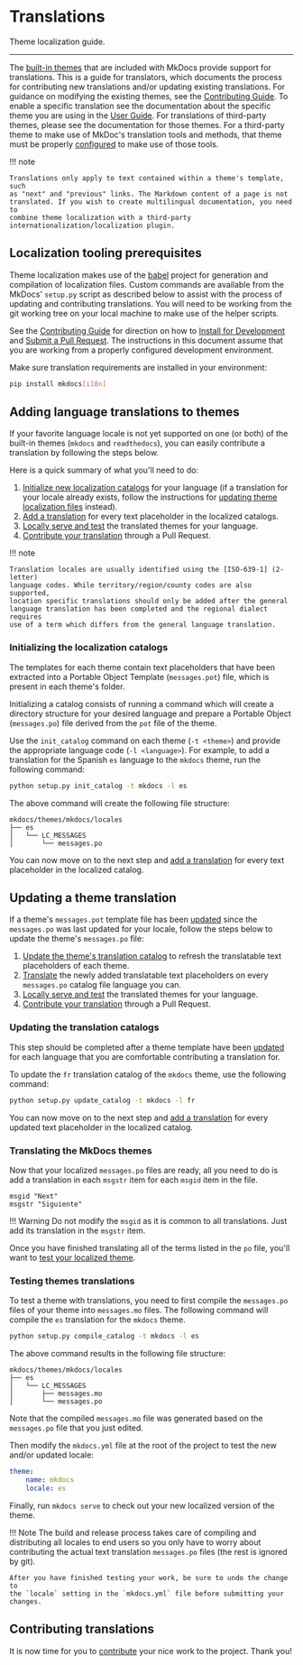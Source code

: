 # Translations

Theme localization guide.

---

The [built-in themes] that are included with MkDocs provide support for
translations. This is a guide for translators, which documents the process for
contributing new translations and/or updating existing translations. For
guidance on modifying the existing themes, see the [Contributing Guide][update
themes]. To enable a specific translation see the documentation about the
specific theme you are using in the [User Guide][built-in themes]. For
translations of third-party themes, please see the documentation for those
themes. For a third-party theme to make use of MkDoc's translation tools and
methods, that theme must be properly [configured] to make use of those tools.

!!! note

    Translations only apply to text contained within a theme's template, such
    as "next" and "previous" links. The Markdown content of a page is not
    translated. If you wish to create multilingual documentation, you need to
    combine theme localization with a third-party
    internationalization/localization plugin.

[built-in themes]: ../user-guide/choosing-your-theme.md
[update themes]: ../about/contributing.md#submitting-changes-to-the-builtin-themes
[configured]: themes.md#supporting-theme-localizationtranslation

## Localization tooling prerequisites

Theme localization makes use of the [babel][babel] project for generation and
compilation of localization files. Custom commands are available from the
MkDocs' `setup.py` script as described below to assist with the process of
updating and contributing translations. You will need to be working from the
git working tree on your local machine to make use of the helper scripts.

See the [Contributing Guide] for direction on how to [Install for Development]
and [Submit a Pull Request]. The instructions in this document assume that you
are working from a properly configured development environment.

Make sure translation requirements are installed in your environment:

```bash
pip install mkdocs[i18n]
```

[babel]: http://babel.pocoo.org/en/latest/cmdline.html
[Contributing Guide]: ../about/contributing.md
[Install for Development]: ../about/contributing.md#installing-for-development
[Submit a Pull Request]: ../about/contributing.md#submitting-pull-requests

## Adding language translations to themes

If your favorite language locale is not yet supported on one (or both) of the
built-in themes (`mkdocs` and `readthedocs`), you can easily contribute a
translation by following the steps below.

Here is a quick summary of what you'll need to do:

1. [Initialize new localization
   catalogs](#initializing-the-localization-catalogs) for your language (if a
   translation for your locale already exists, follow the instructions for
   [updating theme localization
   files](/user-guide/custom-themes/#localizing-themes) instead).
2. [Add a translation](#translating-the-mkdocs-themes) for every text
   placeholder in the localized catalogs.
3. [Locally serve and test](#testing-themes-translations) the translated themes
   for your language.
4. [Contribute your translation](#contributing-translations) through a
   Pull Request.

!!! note

    Translation locales are usually identified using the [ISO-639-1] (2-letter)
    language codes. While territory/region/county codes are also supported,
    location specific translations should only be added after the general
    language translation has been completed and the regional dialect requires
    use of a term which differs from the general language translation.

[ISO-639-1]: https://en.wikipedia.org/wiki/ISO_639-1

### Initializing the localization catalogs

The templates for each theme contain text placeholders that have been extracted
into a Portable Object Template (`messages.pot`) file, which is present in each
theme's folder.

Initializing a catalog consists of running a command which will create a
directory structure for your desired language and prepare a Portable Object
(`messages.po`) file derived from the `pot` file of the theme.

Use the `init_catalog` command on each theme (`-t <theme>`) and provide the
appropriate language code (`-l <language>`). For example, to add a translation
for the Spanish `es` language to the `mkdocs` theme, run the following command:

```bash
python setup.py init_catalog -t mkdocs -l es
```

The above command will create the following file structure:

```text
mkdocs/themes/mkdocs/locales
├── es
│   └── LC_MESSAGES
│       └── messages.po
```

You can now move on to the next step and [add a
translation](#translating-the-mkdocs-themes) for every text placeholder in the
localized catalog.

## Updating a theme translation

If a theme's `messages.pot` template file has been [updated][update themes]
since the `messages.po` was last updated for your locale, follow the steps
below to update the theme's `messages.po` file:

1. [Update the theme's translation catalog](#updating-the-translation-catalogs)
   to refresh the translatable text placeholders of each theme.
2. [Translate](#translating-the-mkdocs-themes) the newly added translatable
   text placeholders on every `messages.po` catalog file language you can.
3. [Locally serve and test](#testing-themes-translations) the translated themes
   for your language.
4. [Contribute your translation](#contributing-translations) through a
   Pull Request.

### Updating the translation catalogs

This step should be completed after a theme template have been [updated][update
themes] for each language that you are comfortable contributing a translation
for.

To update the `fr` translation catalog of the `mkdocs` theme, use the following
command:

```bash
python setup.py update_catalog -t mkdocs -l fr
```

You can now move on to the next step and [add a translation] for every updated
text placeholder in the localized catalog.

[add a translation]: #translating-the-mkdocs-themes

### Translating the MkDocs themes

Now that your localized `messages.po` files are ready, all you need to do is
add a translation in each `msgstr` item for each `msgid` item in the file.

```text
msgid "Next"
msgstr "Siguiente"
```

!!! Warning
    Do not modify the `msgid` as it is common to all translations. Just add
    its translation in the `msgstr` item.

Once you have finished translating all of the terms listed in the `po` file,
you'll want to [test your localized theme](#testing-theme-translations).

### Testing themes translations

To test a theme with translations, you need to first compile the `messages.po`
files of your theme into `messages.mo` files. The following command will compile
the `es` translation for the `mkdocs` theme.

```bash
python setup.py compile_catalog -t mkdocs -l es
```

The above command results in the following file structure:

```text
mkdocs/themes/mkdocs/locales
├── es
│   └── LC_MESSAGES
│       ├── messages.mo
│       └── messages.po
```

Note that the compiled `messages.mo` file was generated based on the
`messages.po` file that you just edited.

Then modify the `mkdocs.yml` file at the root of the project to test the new
and/or updated locale:

```yaml
theme:
    name: mkdocs
    locale: es
```

Finally, run `mkdocs serve` to check out your new localized version of the theme.

!!! Note
    The build and release process takes care of compiling and distributing
    all locales to end users so you only have to worry about contributing the
    actual text translation `messages.po` files (the rest is ignored by git).

    After you have finished testing your work, be sure to undo the change to
    the `locale` setting in the `mkdocs.yml` file before submitting your
    changes.

## Contributing translations

It is now time for you to [contribute](../about/contributing.md) your nice work
to the project. Thank you!
